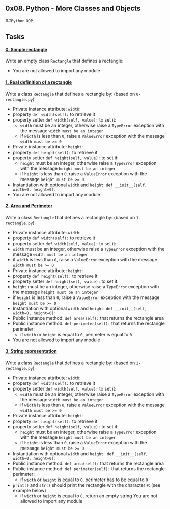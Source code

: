## 0x08. Python - More Classes and Objects
##`Python` `OOP`
## Tasks
#### [0. Simple rectangle](0-rectangle.py)
Write an empty class `Rectangle` that defines a rectangle:
- You are not allowed to import any module
#### [1. Real definition of a rectangle](1-rectangle.py)
Write a class `Rectangle` that defines a rectangle by: (based on `0-rectangle.py`)
- Private instance attribute: `width`:
 - property `def width(self):` to retrieve it
 - property setter `def width(self, value):` to set it:
	- `width` must be an integer, otherwise raise a `TypeError` exception with the message `width must be an integer`
	- if `width` is less than `0`, raise a `ValueError` exception with the message `width must be >= 0`
- Private instance attribute: `height`:
 - property `def height(self):` to retrieve it
 - property setter `def height(self, value):` to set it:
	- `height` must be an integer, otherwise raise a `TypeError` exception with the message `height must be an integer`
	- if `height` is less than `0`, raise a `ValueError` exception with the message `height must be >= 0`
- Instantiation with optional `width` and `height`: `def __init__(self, width=0, height=0):`
- You are not allowed to import any module
#### [2. Area and Perimeter](2-rectangle.py)
Write a class `Rectangle` that defines a rectangle by: (based on `1-rectangle.py`)
- Private instance attribute: `width`:
 - property `def width(self):` to retrieve it
 - property setter `def width(self, value):` to set it:
  - `width` must be an integer, otherwise raise a `TypeError` exception with the message `width must be an integer`
  - if `width` is less than `0`, raise a `ValueError` exception with the message `width must be >= 0`
- Private instance attribute: `height`:
 - property `def height(self):` to retrieve it
 - property setter `def height(self, value):` to set it:
  - `height` must be an integer, otherwise raise a `TypeError` exception with the message `height must be an integer`
  -  if `height` is less than `0`, raise a `ValueError` exception with the message `height must be >= 0`
- Instantiation with optional `width` and `height`: `def __init__(self, width=0, height=0):`
- Public instance method: `def area(self):` that returns the rectangle area
- Public instance method: `def perimeter(self):` that returns the rectangle perimeter:
	- if `width` or `height` is equal to `0`, perimeter is equal to `0`
- You are not allowed to import any module
#### [3. String representation](3-rectangle.py)
Write a class `Rectangle` that defines a rectangle by: (based on `2-rectangle.py`)
- Private instance attribute: `width`:
 - property `def width(self):` to retrieve it
 - property setter `def width(self, value):` to set it:
	- `width` must be an integer, otherwise raise a `TypeError` exception with the message `width must be an integer`
	- if `width` is less than `0`, raise a `ValueError` exception with the message `width must be >= 0`
- Private instance attribute: `height`:
 - property `def height(self):` to retrieve it
 - property setter `def height(self, value):` to set it:
	- `height` must be an integer, otherwise raise a `TypeError` exception with the message `height must be an integer`
	- if `height` is less than `0`, raise a `ValueError` exception with the message `height must be >= 0`
- Instantiation with optional `width` and `height`:` def __init__(self, width=0, height=0):`
- Public instance method: `def area(self):` that returns the rectangle area
- Public instance method: `def perimeter(self):` that returns the rectangle perimeter:
	- if `width` or `height` is equal to `0`, perimeter has to be equal to `0`
- `print()` and `str()` should print the rectangle with the character `#`: (see example below)
	- if `width` or `height` is equal to `0`, return an empty string
You are not allowed to import any module
